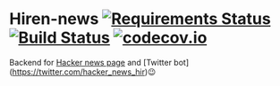 # Hiren-news [![Requirements Status](https://requires.io/github/pyprism/Hiren-news/requirements.svg?branch=master)](https://requires.io/github/pyprism/Hiren-news/requirements/?branch=master) [![Build Status](https://travis-ci.org/pyprism/Hiren-news.svg?branch=master)](https://travis-ci.org/pyprism/Hiren-news) [![codecov.io](https://codecov.io/github/pyprism/Hiren-news/coverage.svg?branch=master)](https://codecov.io/github/pyprism/Hiren-news?branch=master)

Backend for [Hacker news page](https://www.facebook.com/hacker.news.21/) and [Twitter bot] (https://twitter.com/hacker_news_hir):wink: 
